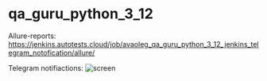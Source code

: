 # qa_guru_python_3_12


Allure-reports:
https://jenkins.autotests.cloud/job/avaoleg_qa_guru_python_3_12_jenkins_telegram_notofication/allure/

Telegram notifiactions:
![screen](https://user-images.githubusercontent.com/49872564/213936015-ae8a1302-e92a-4de7-90cc-6cb50aaa411e.png)

